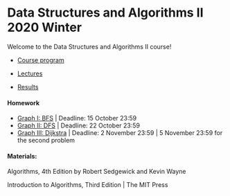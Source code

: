 # Data Structures and Algorithms II 2020 Winter

Welcome to the Data Structures and Algorithms II course! 


- [Course program](/program.md)

- [Lectures](/lectures)

- [Results](https://docs.google.com/spreadsheets/d/1lDjnlp9lh2LIIPe5bN8VlJFq3D0iRD-KEnpILHKHB6s/edit#gid=0)

#### Homework
- [Graph I: BFS](https://contest.yandex.ru/contest/20793/standings) | Deadline: 15 October 23:59
- [Graph II: DFS](https://contest.yandex.ru/contest/21057/standings/)  | Deadline: 22 October 23:59
- [Graph III: Dijkstra](https://contest.yandex.ru/contest/21550/standings)  | Deadline: 2 November 23:59 | 5 November 23:59 for the second problem
#### Materials:

Algorithms, 4th Edition by Robert Sedgewick and Kevin Wayne

Introduction to Algorithms, Third Edition | The MIT Press
